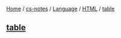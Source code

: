 [Home](https://mengxianbin.github.io) /
[cs-notes](https://mengxianbin.github.io/cs-notes/site) /
[Language](https://mengxianbin.github.io/cs-notes/site/Language) /
[HTML](https://mengxianbin.github.io/cs-notes/site/Language/HTML) /
[table](https://mengxianbin.github.io/cs-notes/site/Language/HTML/table)

## [](https://mengxianbin.github.io/cs-notes/site/Language/HTML/table/)

## [](https://mengxianbin.github.io/cs-notes/site/Language/HTML/table/)

## [](https://mengxianbin.github.io/cs-notes/site/Language/HTML/table/)

## [table](https://mengxianbin.github.io/cs-notes/site/Language/HTML/table/table)
